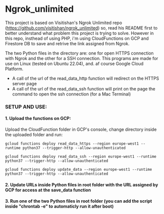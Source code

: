 # Ngrok_unlimited
This project is based on Visitishan's Ngrok Unlimited repo (https://github.com/visitishan/ngrok_unlimited) so, read his README first to better understand what problem this project is trying to solve.
However in this repo, insthead of using PHP, i'm using CloudFunctions on GCP and Firestore DB to save and retrive the link assigned from Ngrok.

The two Python files in the directory are: one for open HTTPS connection with Ngrok and the other for a SSH connection. This programs are made for use on Linux (tested on Ubuntu 22.04), and. af course Google Cloud Platform.

- A call of the url of the read_data_http function will redirect on the HTTPS server page
- A call of the url of the read_data_ssh function will print on the page the command to open the ssh connection (for a Mac Terminal)

### SETUP AND USE:
#### 1. Upload the functions on GCP:
Upload the CloudFunction folder in GCP's console, change directory inside the uploaded folder and run:
```
gcloud functions deploy read_data_https --region europe-west1 --runtime python37 --trigger-http --allow-unauthenticated
```
```
gcloud functions deploy read_data_ssh --region europe-west1 --runtime python37 --trigger-http --allow-unauthenticated
```
```
gcloud functions deploy update_data --region europe-west1 --runtime python37 --trigger-http --allow-unauthenticated
```
#### 2. Update URLs inside Python files in root folder with the URL assigned by GCP for access at the save_data function
#### 3. Run one of the two Python files in root folder (you can add the script inside "chrontab -e" to automaticly run it after boot)
